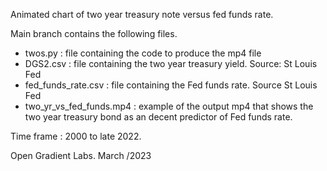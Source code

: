Animated chart of two year treasury note versus fed funds rate.  

Main branch contains the following files.

* twos.py :  file containing the code to produce the mp4 file
* DGS2.csv : file containing the two year treasury yield. Source: St Louis Fed
* fed_funds_rate.csv : file containing the Fed funds rate. Source St Louis Fed
* two_yr_vs_fed_funds.mp4 : example of the output mp4 that shows the two year treasury bond as an decent predictor of Fed funds rate. 

Time frame : 2000 to late 2022. 

Open Gradient Labs. March /2023
